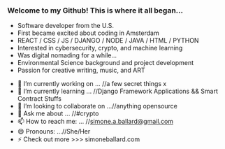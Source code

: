 ### Welcome to my Github! This is where it all began...
+ Software developer from the U.S. 
+ First became excited about coding in Amsterdam 
+ REACT / CSS / JS / DJANGO / NODE / JAVA / HTML / PYTHON
+ Interested in cybersecurity, crypto, and machine learning
+ Was digital nomading for a while...
+ Environmental Science background and project development
+ Passion for creative writing, music, and ART

- 🔭 I’m currently working on ... //a few secret things x
- 🌱 I’m currently learning ... //Django Framework Applications && Smart Contract Stuffs
- 👯 I’m looking to collaborate on ...//anything opensource
- 💬 Ask me about ... //#crypto
- 📫 How to reach me: ... //simone.a.ballard@gmail.com
- 😄 Pronouns: ...//She/Her
- ⚡ Check out more >>> simoneballard.com


